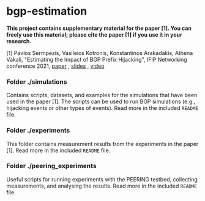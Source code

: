 # bgp-estimation
**This project contains supplementary material for the paper [1]. You can freely use this material; please cite the paper [1] if you use it in your research.**


[1] Pavlos Sermpezis, Vasileios Kotronis, Konstantinos Arakadakis, Athena Vakali, "Estimating the Impact of BGP Prefix Hijacking", IFIP Networking conference 2021, 
[paper](https://arxiv.org/abs/2105.02346) , [slides](misc/Sermpezis_presentation_IFIP_Networking_2021.pdf) , [video](https://www.youtube.com/watch?v=UG1JVIC5qvA)



### Folder ./simulations
Contains scripts, datasets, and examples for the simulations that have been used in the paper [1]. The scripts can be used to run BGP simulations (e.g., hijacking events or other types of events). Read more in the included `README` file. 

### Folder ./experiments
This folder contains measurement results from the experiments in the paper [1]. Read more in the included `README` file. 

### Folder ./peering_experiments
Useful scripts for running experiments with the PEERING testbed, collecting measurements, and analysing the results. Read more in the included `README` file. 





